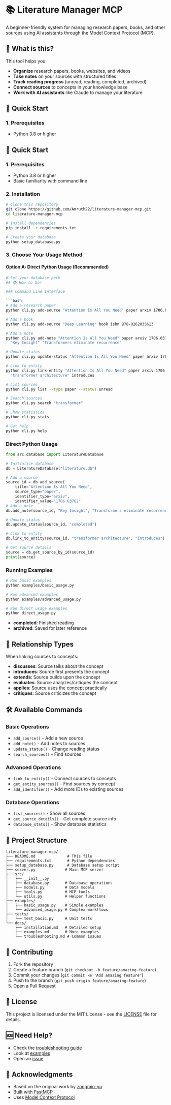 # 📚 Literature Manager MCP

A beginner-friendly system for managing research papers, books, and other sources using AI assistants through the Model Context Protocol (MCP).

## 🎯 What is this?

This tool helps you:
- **Organize** research papers, books, websites, and videos
- **Take notes** on your sources with structured titles
- **Track reading progress** (unread, reading, completed, archived)
- **Connect sources** to concepts in your knowledge base
- **Work with AI assistants** like Claude to manage your literature

## 🚀 Quick Start

### 1. Prerequisites

- Python 3.8 or higher
## 🚀 Quick Start

### 1. Prerequisites

- Python 3.8 or higher
- Basic familiarity with command line

### 2. Installation

```bash
# Clone this repository
git clone https://github.com/Amruth22/literature-manager-mcp.git
cd literature-manager-mcp

# Install dependencies
pip install -r requirements.txt

# Create your database
python setup_database.py
```

### 3. Choose Your Usage Method

#### Option A: Direct Python Usage (Recommended)

```bash
# Set your database path
## 📚 How to Use

### Command Line Interface

```bash
# Add a research paper
python cli.py add-source "Attention Is All You Need" paper arxiv 1706.03762

# Add a book
python cli.py add-source "Deep Learning" book isbn 978-0262035613

# Add a note
python cli.py add-note "Attention Is All You Need" paper arxiv 1706.03762 \
  "Key Insight" "Transformers eliminate recurrence"

# Update status
python cli.py update-status "Attention Is All You Need" paper arxiv 1706.03762 completed

# Link to entity
python cli.py link-entity "Attention Is All You Need" paper arxiv 1706.03762 \
  "transformer architecture" introduces

# List sources
python cli.py list --type paper --status unread

# Search sources
python cli.py search "transformer"

# Show statistics
python cli.py stats

# Get help
python cli.py help
```

### Direct Python Usage

```python
from src.database import LiteratureDatabase

# Initialize database
db = LiteratureDatabase("literature.db")

# Add a source
source_id = db.add_source(
    title="Attention Is All You Need",
    source_type="paper",
    identifier_type="arxiv",
    identifier_value="1706.03762"
# Add a note
db.add_note(source_id, "Key Insight", "Transformers eliminate recurrence...")

# Update status
db.update_status(source_id, "completed")

# Link to entity
db.link_to_entity(source_id, "transformer architecture", "introduces")

# Get source details
source = db.get_source_by_id(source_id)
print(source)
```

### Running Examples

```bash
# Run basic examples
python examples/basic_usage.py

# Run advanced examples  
python examples/advanced_usage.py

# Run direct usage examples
python direct_usage.py
```
- **completed**: Finished reading
- **archived**: Saved for later reference

## 🔗 Relationship Types

When linking sources to concepts:

- **discusses**: Source talks about the concept
- **introduces**: Source first presents the concept
- **extends**: Source builds upon the concept
- **evaluates**: Source analyzes/critiques the concept
- **applies**: Source uses the concept practically
- **critiques**: Source criticizes the concept

## 🛠️ Available Commands

### Basic Operations
- `add_source()` - Add a new source
- `add_note()` - Add notes to sources
- `update_status()` - Change reading status
- `search_sources()` - Find sources

### Advanced Operations
- `link_to_entity()` - Connect sources to concepts
- `get_entity_sources()` - Find sources by concept
- `add_identifier()` - Add more IDs to existing sources

### Database Operations
- `list_sources()` - Show all sources
- `get_source_details()` - Get complete source info
- `database_stats()` - Show database statistics

## 📁 Project Structure

```
literature-manager-mcp/
├── README.md              # This file
├── requirements.txt       # Python dependencies
├── setup_database.py      # Database setup script
├── server.py             # Main MCP server
├── src/
│   ├── __init__.py
│   ├── database.py       # Database operations
│   ├── models.py         # Data models
│   ├── tools.py          # MCP tools
│   └── utils.py          # Helper functions
├── examples/
│   ├── basic_usage.py    # Simple examples
│   └── advanced_usage.py # Complex workflows
├── tests/
│   └── test_basic.py     # Unit tests
└── docs/
    ├── installation.md   # Detailed setup
    ├── examples.md       # More examples
    └── troubleshooting.md # Common issues
```

## 🤝 Contributing

1. Fork the repository
2. Create a feature branch (`git checkout -b feature/amazing-feature`)
3. Commit your changes (`git commit -m 'Add amazing feature'`)
4. Push to the branch (`git push origin feature/amazing-feature`)
5. Open a Pull Request

## 📝 License

This project is licensed under the MIT License - see the [LICENSE](LICENSE) file for details.

## 🆘 Need Help?

- Check the [troubleshooting guide](docs/troubleshooting.md)
- Look at [examples](examples/)
- Open an [issue](https://github.com/Amruth22/literature-manager-mcp/issues)

## 🙏 Acknowledgments

- Based on the original work by [zongmin-yu](https://github.com/zongmin-yu/sqlite-literature-management-fastmcp-mcp-server)
- Built with [FastMCP](https://github.com/jlowin/fastmcp)
- Uses [Model Context Protocol](https://modelcontextprotocol.io/)